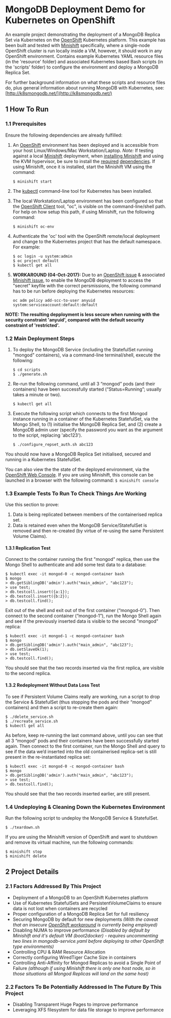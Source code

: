 # MongoDB Deployment Demo for Kubernetes on OpenShift

An example project demonstrating the deployment of a MongoDB Replica Set via Kubernetes on the [OpenShift](https://www.openshift.org/) Kubernetes platform. This example has been built and tested with [Minishift](https://github.com/minishift/minishift) specifically, where a single-node OpenShift cluster is run locally inside a VM, however, it should work in any OpenShift environment. Contains example Kubernetes YAML resource files (in the 'resource' folder) and associated Kubernetes based Bash scripts (in the 'scripts' folder) to configure the environment and deploy a MongoDB Replica Set.

For further background information on what these scripts and resource files do, plus general information about running MongoDB with Kubernetes, see: [http://k8smongodb.net/](http://k8smongodb.net/)


## 1 How To Run

### 1.1 Prerequisites

Ensure the following dependencies are already fulfilled:

1. An [OpenShift](https://www.openshift.org/) environment has been deployed and is accessible from your host Linux/Windows/Mac Workstation/Laptop. _Note:_ If testing against a local [Minishift](https://github.com/minishift/minishift) deployment, when [installing Minishift](https://docs.openshift.org/latest/minishift/getting-started/installing.html) and using the KVM hypervisor, be sure to install the [required](https://helio-frota.github.io/post/minishift-ubuntu/) [dependencies](http://blog.novatec-gmbh.de/getting-started-minishift-openshift-origin-one-vm/). If using Minishift, once it is installed, start the Minishift VM using the command: 


    ```
    $ minishift start
    ```

2. The [kubectl](https://kubernetes.io/docs/tasks/tools/install-kubectl/) command-line tool for Kubernetes has been installed.
3. The local Workstation/Laptop environment has been configured so that the [OpenShift Client](https://docs.openshift.com/enterprise/3.0/cli_reference/get_started_cli.html) tool, "oc", is visible on the command-line/shell path. For help on how setup this path, if using Minishift, run the following command:

    ```
    $ minishift oc-env
    ```

4. Authenticate the 'oc' tool with the OpenShift remote/local deployment and change to the Kubernetes project that has the default namespace. For example:

    ```
    $ oc login -u system:admin
    $ oc project default
    $ kubectl get all
    ```

5. **WORKAROUND (04-Oct-2017):** Due to an [OpenShift issue](https://github.com/openshift/origin/issues/16424) & associated [Minishift issue](https://github.com/minishift/minishift/issues/1343), to enable the MongoDB deployment to access the "secret" keyfile with the correct persmissions, the following command has to be run before deploying the Kubernetes resources:

    ```
    oc adm policy add-scc-to-user anyuid system:serviceaccount:default:default
    ```

 **NOTE: The resulting depployment is less secure when running with the security constraint 'anyuid', compared with the default security constraint of 'restricted'.** 


### 1.2 Main Deployment Steps 

1. To deploy the MongoDB Service (including the StatefulSet running "mongod" containers), via a command-line terminal/shell, execute the following:

    ```
    $ cd scripts
    $ ./generate.sh
    ```

2. Re-run the following command, until all 3 “mongod” pods (and their containers) have been successfully started (“Status=Running”; usually takes a minute or two).

    ```
    $ kubectl get all
    ```

3. Execute the following script which connects to the first Mongod instance running in a container of the Kubernetes StatefulSet, via the Mongo Shell, to (1) initialise the MongoDB Replica Set, and (2) create a MongoDB admin user (specify the password you want as the argument to the script, replacing 'abc123').

    ```
    $ ./configure_repset_auth.sh abc123
    ```

You should now have a MongoDB Replica Set initialised, secured and running in a Kubernetes StatefulSet.

You can also view the the state of the deployed environment, via the [OpenShift Web Console](https://docs.openshift.com/enterprise/3.0/architecture/infrastructure_components/web_console.html).  If you are using Minishift, this console can be launched in a browser with the following command: `$ minishift console`


### 1.3 Example Tests To Run To Check Things Are Working

Use this section to prove:

1. Data is being replicated between members of the containerised replica set.
2. Data is retained even when the MongoDB Service/StatefulSet is removed and then re-created (by virtue of re-using the same Persistent Volume Claims).

#### 1.3.1 Replication Test

Connect to the container running the first "mongod" replica, then use the Mongo Shell to authenticate and add some test data to a database:

    $ kubectl exec -it mongod-0 -c mongod-container bash
    $ mongo
    > db.getSiblingDB('admin').auth("main_admin", "abc123");
    > use test;
    > db.testcoll.insert({a:1});
    > db.testcoll.insert({b:2});
    > db.testcoll.find();
    
Exit out of the shell and exit out of the first container (“mongod-0”). Then connect to the second container (“mongod-1”), run the Mongo Shell again and see if the previously inserted data is visible to the second "mongod" replica:

    $ kubectl exec -it mongod-1 -c mongod-container bash
    $ mongo
    > db.getSiblingDB('admin').auth("main_admin", "abc123");
    > db.setSlaveOk(1);
    > use test;
    > db.testcoll.find();
    
You should see that the two records inserted via the first replica, are visible to the second replica.

#### 1.3.2 Redeployment Without Data Loss Test

To see if Persistent Volume Claims really are working, run a script to drop the Service & StatefulSet (thus stopping the pods and their “mongod” containers) and then a script to re-create them again:

    $ ./delete_service.sh
    $ ./recreate_service.sh
    $ kubectl get all
    
As before, keep re-running the last command above, until you can see that all 3 “mongod” pods and their containers have been successfully started again. Then connect to the first container, run the Mongo Shell and query to see if the data we’d inserted into the old containerised replica-set is still present in the re-instantiated replica set:

    $ kubectl exec -it mongod-0 -c mongod-container bash
    $ mongo
    > db.getSiblingDB('admin').auth("main_admin", "abc123");
    > use test;
    > db.testcoll.find();
    
You should see that the two records inserted earlier, are still present.

### 1.4 Undeploying & Cleaning Down the Kubernetes Environment

Run the following script to undeploy the MongoDB Service & StatefulSet.

    $ ./teardown.sh

If you are using the Minishift version of OpenShift and want to shutdown and remove its virtual machine, run the following commands:

    $ minishift stop
    $ minishift delete
    

## 2 Project Details

### 2.1 Factors Addressed By This Project

* Deployment of a MongoDB to an OpenShift Kubernetes platform
* Use of Kubernetes StatefulSets and PersistentVolumeClaims to ensure data is not lost when containers are recycled
* Proper configuration of a MongoDB Replica Set for full resiliency
* Securing MongoDB by default for new deployments _(With the caveat that an insecure [OpenShift workaround](https://github.com/openshift/origin/issues/16424) is currently being employed)_
* Disabling NUMA to improve performance _(Disabled by default by Minishift and it's default VM (boot2docker) - requires uncommenting two lines in mongodb-service.yaml before deploying to other OpenShift type environments)_
* Controlling CPU & RAM Resource Allocation
* Correctly configuring WiredTiger Cache Size in containers
* Controlling Anti-Affinity for Mongod Replicas to avoid a Single Point of Failure _(although if using Minishift there is only one host node, so in those situations all Mongod Replicas will land on the same host)_

### 2.2 Factors To Be Potentially Addressed In The Future By This Project

* Disabling Transparent Huge Pages to improve performance
* Leveraging XFS filesystem for data file storage to improve performance
